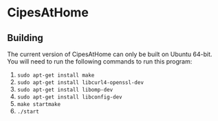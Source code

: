 # CipesAtHome

## Building
The current version of CipesAtHome can only be built on Ubuntu 64-bit. You will need to run the following commands to run this program:
1. `sudo apt-get install make`
1. `sudo apt-get install libcurl4-openssl-dev`
1. `sudo apt-get install libomp-dev`
1. `sudo apt-get install libconfig-dev`
1. `make startmake`
1. `./start`
